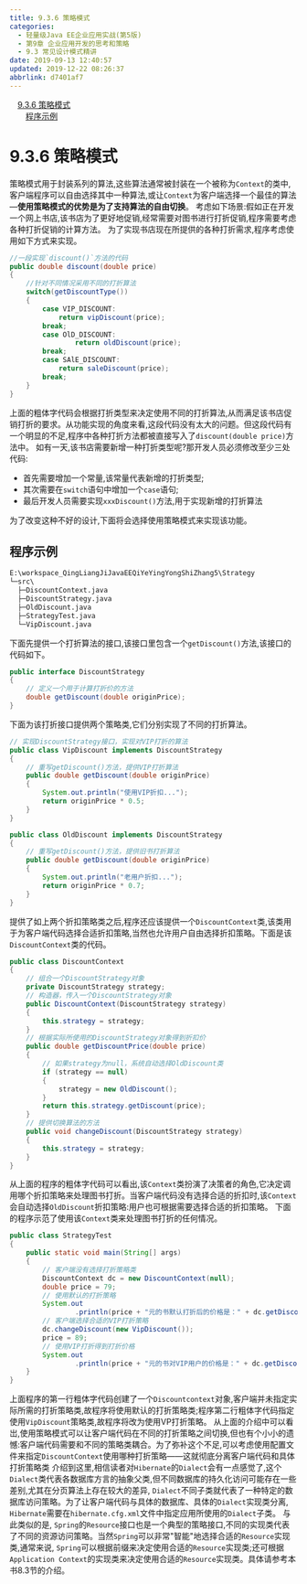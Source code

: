 ```yaml
---
title: 9.3.6 策略模式
categories: 
  - 轻量级Java EE企业应用实战(第5版)
  - 第9章 企业应用开发的思考和策略
  - 9.3 常见设计模式精讲
date: 2019-09-13 12:40:57
updated: 2019-12-22 08:26:37
abbrlink: d7401af7
---
```

<div id='my_toc'><a href="/JavaReadingNotes/d7401af7/#9-3-6-策略模式" class="header_1">9.3.6 策略模式</a><br><a href="/JavaReadingNotes/d7401af7/#程序示例" class="header_2">程序示例</a><br></div>
<style>.header_1{margin-left: 1em;}.header_2{margin-left: 2em;}.header_3{margin-left: 3em;}.header_4{margin-left: 4em;}.header_5{margin-left: 5em;}.header_6{margin-left: 6em;}</style>
<!--more-->
<script>if (navigator.platform.search('arm')==-1){document.getElementById('my_toc').style.display = 'none';}var e,p = document.getElementsByTagName('p');while (p.length>0) {e = p[0];e.parentElement.removeChild(e);}</script>

<!--end-->
<!--SSTStart-->
# 9.3.6 策略模式 #
策略模式用于封装系列的算法,这些算法通常被封装在一个被称为`Context`的类中,客户端程序可以自由选择其中一种算法,或让`Context`为客户端选择一个最佳的算法—**使用策略模式的优势是为了支持算法的自由切换**。
考虑如下场景:假如正在开发一个网上书店,该书店为了更好地促销,经常需要对图书进行打折促销,程序需要考虑各种打折促销的计算方法。
为了实现书店现在所提供的各种打折需求,程序考虑使用如下方式来实现。
```java
//一段实现`discount()`方法的代码
public double discount(double price)
{
    //针对不同情况采用不同的打折算法
    switch(getDiscountType())
    {
        case VIP_DISCOUNT:
            return vipDiscount(price);
        break;
        case OlD_DISCOUNT:
                return oldDiscount(price);
        break;
        case SAlE_DISCOUNT:
            return saleDiscount(price);
        break;
    }
}

```
上面的粗体字代码会根据打折类型来决定使用不同的打折算法,从而满足该书店促销打折的要求。从功能实现的角度来看,这段代码没有太大的问题。但这段代码有一个明显的不足,程序中各种打折方法都被直接写入了`discount(double price)`方法中。
如有一天,该书店需要新增一种打折类型呢?那开发人员必须修改至少三处代码:
- 首先需要增加一个常量,该常量代表新增的打折类型;
- 其次需要在`switch`语句中增加一个`case`语句;
- 最后开发人员需要实现`xxxDiscount()`方法,用于实现新增的打折算法

为了改变这种不好的设计,下面将会选择使用策略模式来实现该功能。
## 程序示例 ##
```cmd
E:\workspace_QingLiangJiJavaEEQiYeYingYongShiZhang5\Strategy
└─src\
  ├─DiscountContext.java
  ├─DiscountStrategy.java
  ├─OldDiscount.java
  ├─StrategyTest.java
  └─VipDiscount.java
```
下面先提供一个打折算法的接口,该接口里包含一个`getDiscount()`方法,该接口的代码如下。
```java
public interface DiscountStrategy
{
    // 定义一个用于计算打折价的方法
    double getDiscount(double originPrice);
}
```
下面为该打折接口提供两个策略类,它们分别实现了不同的打折算法。
```java
// 实现DiscountStrategy接口，实现对VIP打折的算法
public class VipDiscount implements DiscountStrategy
{
    // 重写getDiscount()方法，提供VIP打折算法
    public double getDiscount(double originPrice)
    {
        System.out.println("使用VIP折扣...");
        return originPrice * 0.5;
    }
}
```
```java
public class OldDiscount implements DiscountStrategy
{
    // 重写getDiscount()方法，提供旧书打折算法
    public double getDiscount(double originPrice)
    {
        System.out.println("老用户折扣...");
        return originPrice * 0.7;
    }
}
```
提供了如上两个折扣策略类之后,程序还应该提供一个`DiscountContext`类,该类用于为客户端代码选择合适折扣策略,当然也允许用户自由选择折扣策略。下面是该`DiscountContext`类的代码。
```java
public class DiscountContext
{
    // 组合一个DiscountStrategy对象
    private DiscountStrategy strategy;
    // 构造器，传入一个DiscountStrategy对象
    public DiscountContext(DiscountStrategy strategy)
    {
        this.strategy = strategy;
    }
    // 根据实际所使用的DiscountStrategy对象得到折扣价
    public double getDiscountPrice(double price)
    {
        // 如果strategy为null，系统自动选择OldDiscount类
        if (strategy == null)
        {
            strategy = new OldDiscount();
        }
        return this.strategy.getDiscount(price);
    }
    // 提供切换算法的方法
    public void changeDiscount(DiscountStrategy strategy)
    {
        this.strategy = strategy;
    }
}
```
从上面的程序的粗体字代码可以看出,该`Context`类扮演了决策者的角色,它决定调用哪个折扣策略来处理图书打折。当客户端代码没有选择合适的折扣时,该`Context`会自动选择`OldDiscount`折扣策略:用户也可根据需要选择合适的折扣策略。
下面的程序示范了使用该`Context`类来处理图书打折的任何情况。
```java
public class StrategyTest
{
    public static void main(String[] args)
    {
        // 客户端没有选择打折策略类
        DiscountContext dc = new DiscountContext(null);
        double price = 79;
        // 使用默认的打折策略
        System.out
                .println(price + "元的书默认打折后的价格是：" + dc.getDiscountPrice(price));
        // 客户端选择合适的VIP打折策略
        dc.changeDiscount(new VipDiscount());
        price = 89;
        // 使用VIP打折得到打折价格
        System.out
                .println(price + "元的书对VIP用户的价格是：" + dc.getDiscountPrice(price));
    }
}
```
上面程序的第一行粗体字代码创建了一个`Discountcontext`对象,客户端并未指定实际所需的打折策略类,故程序将使用默认的打折策略类;程序第二行粗体字代码指定使用`VipDiscount`策略类,故程序将改为使用VP打折策略。
从上面的介绍中可以看岀,使用策略模式可以让客户端代码在不同的打折策略之间切换,但也有个小小的遗憾:客户端代码需要和不同的策略类耦合。为了弥补这个不足,可以考虑使用配置文件来指定`DiscountContext`使用哪种打折策略——这就彻底分离客户端代码和具体打折策略类
介绍到这里,相信读者对`Hibernate`的`Dialect`会有一点感觉了,这个`Dialect`类代表各数据库方言的抽象父类,但不同数据库的持久化访问可能存在一些差别,尤其在分页算法上存在较大的差异, `Dialect`不同子类就代表了一种特定的数据库访问策略。为了让客户端代码与具体的数据库、具体的`Dialect`实现类分离, `Hibernate`需要在`hibernate.cfg.xml`文件中指定应用所使用的`Dialect`子类。
与此类似的是, `Spring`的`Resource`接口也是一个典型的策略接口,不同的实现类代表了不同的资源访问策略。当然`Spring`可以非常"智能"地选择合适的`Resource`实现类,通常来说, `Spring`可以根据前缀来决定使用合适的`Resource`实现类;还可根据`Application Context`的实现类来决定使用合适的`Resource`实现类。具体请参考本书8.3节的介绍。

<!--SSTStop-->

